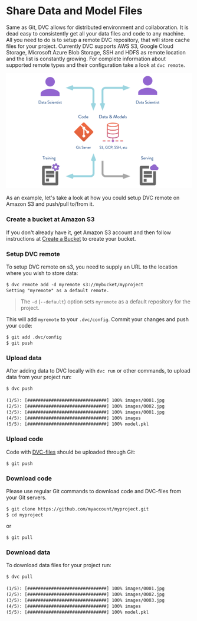# Share Data and Model Files

Same as Git, DVC allows for distributed environment and collaboration. It is
dead easy to consistently get all your data files and code to any machine. All
you need to do is to setup a remote DVC repository, that will store cache files
for your project. Currently DVC supports AWS S3, Google Cloud Storage, Microsoft
Azure Blob Storage, SSH and HDFS as remote location and the list is constantly
growing. For complete information about supported remote types and their
configuration take a look at `dvc remote`.

![](/static/img/model-sharing-digram.png)

As an example, let's take a look at how you could setup DVC remote on Amazon S3
and push/pull to/from it.

### Create a bucket at Amazon S3

If you don't already have it, get Amazon S3 account and then follow instructions
at
[Create a Bucket](https://docs.aws.amazon.com/AmazonS3/latest/gsg/CreatingABucket.html)
to create your bucket.

### Setup DVC remote

To setup DVC remote on s3, you need to supply an URL to the location where you
wish to store data:

```dvc
$ dvc remote add -d myremote s3://mybucket/myproject
Setting "myremote" as a default remote.
```

> The `-d` (`--default`) option sets `myremote` as a default repository for the
> project.

This will add `myremote` to your `.dvc/config`. Commit your changes and push
your code:

```dvc
$ git add .dvc/config
$ git push
```

### Upload data

After adding data to DVC locally with `dvc run` or other commands, to upload
data from your project run:

```dvc
$ dvc push

(1/5): [##############################] 100% images/0001.jpg
(2/5): [##############################] 100% images/0002.jpg
(3/5): [##############################] 100% images/0001.jpg
(4/5): [##############################] 100% images
(5/5): [##############################] 100% model.pkl
```

### Upload code

Code with [DVC-files](/doc/user-guide/dvc-file-format) should be uploaded
through Git:

```dvc
$ git push
```

### Download code

Please use regular Git commands to download code and DVC-files from your Git
servers.

```dvc
$ git clone https://github.com/myaccount/myproject.git
$ cd myproject
```

or

```dvc
$ git pull
```

### Download data

To download data files for your project run:

```dvc
$ dvc pull

(1/5): [##############################] 100% images/0001.jpg
(2/5): [##############################] 100% images/0002.jpg
(3/5): [##############################] 100% images/0003.jpg
(4/5): [##############################] 100% images
(5/5): [##############################] 100% model.pkl
```
